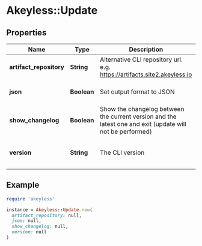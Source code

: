 # Akeyless::Update

## Properties

| Name | Type | Description | Notes |
| ---- | ---- | ----------- | ----- |
| **artifact_repository** | **String** | Alternative CLI repository url. e.g. https://artifacts.site2.akeyless.io | [optional] |
| **json** | **Boolean** | Set output format to JSON | [optional][default to false] |
| **show_changelog** | **Boolean** | Show the changelog between the current version and the latest one and exit (update will not be performed) | [optional] |
| **version** | **String** | The CLI version | [optional][default to &#39;latest&#39;] |

## Example

```ruby
require 'akeyless'

instance = Akeyless::Update.new(
  artifact_repository: null,
  json: null,
  show_changelog: null,
  version: null
)
```

